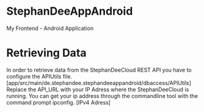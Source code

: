 # StephanDeeAppAndroid
My Frontend - Android Application

# Retrieving Data
In order to retrieve data from the StephanDeeCloud REST API you have to configure the APIUtils file. [app/src/main/de.stephandee.stephandeeappandroid/dbaccess/APIUtils]
Replace the API_URL with your IP Adress where the StephanDeeCloud is running.
You can get your ip address through the commandline tool with the command prompt ipconfig. [IPv4 Adress]
